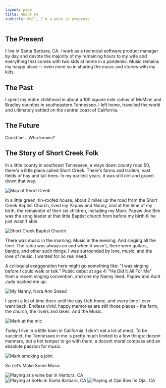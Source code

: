 ```yaml
---
layout: page
title: About me
subtitle: Well, I'm a work in progress
---
```


## The Present

I live in Santa Barbara, CA. I work as a technical software product manager by day and devote the majority of my remaining hours to my wife and everything that comes with two kids at home in a pandemic. Music remains my happy place -- even more so in sharing the music and stories with my kids.

## The Past
I spent my entire childhood in about a 100 square mile radius of McMinn and Bradley counties in southeastern Tennessee. I left home, travelled the world and ultimately settled on the central coast of California.

## The Future
Could be... Who knows?

## The Story of Short Creek Folk
In a little county in southeast Tennessee, a ways down county road 50, there's a little place called Short Creek. There's farms and trailers, vast fields of hay and tall trees. In my earliest years, it was still dirt and gravel down that way.

![Map of Short Creek](/assets/img/shortcreekmap.jpg)

In a little green, tin-roofed house, about 2 miles up the road from the Short Creek Baptist Church, lived my Papaw and Nanny, and at the time of my birth, the remainder of their six children, including my Mom. Papaw Joe Ben was the song leader at that little Baptist church from before my birth til he just wasn't able.

![Short Creek Baptist Church](/assets/img/shortcreek.jpg)

There was music in the morning. Music in the evening. And singing all the time. The radio was always on and when it wasn't, there were guitars, banjos, and other such things. I was surrounded by love, music, and the love of music. I wanted for no real need.

A colloquial exaggeration here might go something like: "I was singing before I could walk or talk." Public debut at age 4: "He Did It All For Me" from a recent singing convention, and one my Nanny liked. Papaw and Aunt Judy backed me up.

![My Nanny, Nora Ann Sneed](/assets/img/nanny.jpg)

I spent a lot of time there until the day I left home, and every time I ever went back. Endless vivid, happy memories are still those places - the farm, the church, the rivers and lakes. And the Music.

![Mark at the mic](/assets/img/montage.jpg)

Today I live in a little town in California. I don't eat a lot of meat. To be succinct, the Tennessee in me is pretty much limited to a few things: decent manners, but a hot temper to go with them, a decent moral compass and an absolute passion for music.

![Mark smoking a joint](/assets/img/smoker.jpg)

So Let’s Make Some Music

![Playing at a wine bar in Ventura, CA](/assets/img/winebar.jpg)
![Playing at SoHo in Santa Barbara, CA](/assets/img/backstage.jpg)
![Playing at Ojai Bowl in Ojai, CA](/assets/img/ampitheater.jpg)
